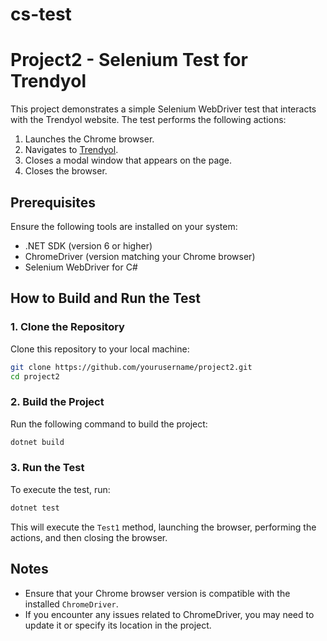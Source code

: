 # cs-test

# Project2 - Selenium Test for Trendyol

This project demonstrates a simple Selenium WebDriver test that interacts with the Trendyol website. The test performs the following actions:

1.  Launches the Chrome browser.
2.  Navigates to [Trendyol](https://www.trendyol.com/).
3.  Closes a modal window that appears on the page.
4.  Closes the browser.

## Prerequisites

Ensure the following tools are installed on your system:

-   .NET SDK (version 6 or higher)
-   ChromeDriver (version matching your Chrome browser)
-   Selenium WebDriver for C#

## How to Build and Run the Test

### 1. Clone the Repository

Clone this repository to your local machine:

```bash
git clone https://github.com/yourusername/project2.git
cd project2

```

### 2. Build the Project

Run the following command to build the project:

```bash
dotnet build

```

### 3. Run the Test

To execute the test, run:

```bash
dotnet test

```

This will execute the `Test1` method, launching the browser, performing the actions, and then closing the browser.

## Notes

-   Ensure that your Chrome browser version is compatible with the installed `ChromeDriver`.
-   If you encounter any issues related to ChromeDriver, you may need to update it or specify its location in the project.